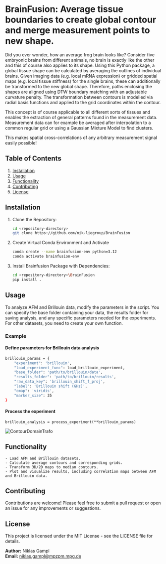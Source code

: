 # BrainFusion: Average tissue boundaries to create global contour and merge measurement points to new shape.

Did you ever wonder, how an average frog brain looks like?
Consider five embryonic brains from different animals, no brain is exactly like the other and this of course also applies to its shape.
Using this Python package, a global tissue shape can be calculated by averaging the outlines of individual brains.
Given imaging data (e.g. local mRNA expression) or gridded spatial maps (e.g. local tissue stiffness) for the single brains, these can additionally be transformed to the new global shape.
Therefore, paths enclosing the shapes are aligned using DTW boundary matching with an adjustable curvature penalty.
The transformation between contours is modelled via radial basis functions and applied to the grid coordinates within the contour.

This concept is of course applicable to all different sorts of tissues and enables the extraction of general patterns found in the measurement data.
Measurement data can for example be averaged after interpolation to a common regular grid or using a Gaussian Mixture Model to find clusters.

This makes spatial cross-correlations of any arbitrary measurement signal easily possible!


## Table of Contents

1. [Installation](#installation)
2. [Usage](#usage)
3. [Functionality](#functionality)
4. [Contributing](#contributing)
5. [License](#license)

## Installation
1. Clone the Repository:
   ```bash
   cd <repository-directory>
   git clone https://github.com/nik-liegroup/BrainFusion
   ```
   
2. Create Virtual Conda Environment and Activate
   ```bash
   conda create --name brainfusion-env python=3.12
   conda activate brainfusion-env
   ```
   
3. Install Brainfusion Package with Dependencies:
    ```bash
   cd <repository-directory>\BrainFusion
   pip install .
   ```

## Usage
To analyze AFM and Brillouin data, modify the parameters in the script. You can specify the base folder containing your data, the results folder for saving analysis, and any specific parameters needed for the experiments. For other datasets, you need to create your own function.

### Example
#### Define parameters for Brillouin data analysis
```bash
brillouin_params = {
    "experiment": 'brillouin',
    "load_experiment_func": load_brillouin_experiment,
    "base_folder": 'path/to/brillouin/data',
    "results_folder": 'path/to/brillouin/results',
    "raw_data_key": 'brillouin_shift_f_proj',
    "label": 'Brillouin shift (GHz)',
    "cmap": 'viridis',
    "marker_size": 35
}
```

#### Process the experiment
```
brillouin_analysis = process_experiment(**brillouin_params)
```

![ContourDomainTrafo](https://github.com/user-attachments/assets/78436b3f-f4a1-4016-81ab-77465ef5f1e7)

## Functionality

    - Load AFM and Brillouin datasets.
    - Calculate average contours and corresponding grids.
    - Transform 3D/2D maps to median contours.
    - Plot and visualize results, including correlation maps between AFM and Brillouin data.

## Contributing
Contributions are welcome! Please feel free to submit a pull request or open an issue for any improvements or suggestions.


## License
This project is licensed under the MIT License - see the LICENSE file for details.

**Author:** Niklas Gampl\
**Email:** niklas.gampl@mpzpm.mpg.de
